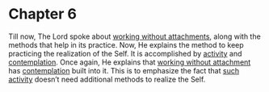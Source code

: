 # <a name='_Toc488528597'></a>Chapter 6

Till now, The Lord spoke about [working without attachments](karmayoga), along with the methods that help in its practice. Now, He explains the method to keep practicing the realization of the Self. It is accomplished by [activity](karmayoga) and [contemplation](jnAnayOga_a_defn). Once again, He explains that [working without attachment](karmayoga) has [contemplation](jnAnayOga_a_defn) built into it. This is to emphasize the fact that [such activity](karmayoga) doesn’t need additional methods to realize the Self.

